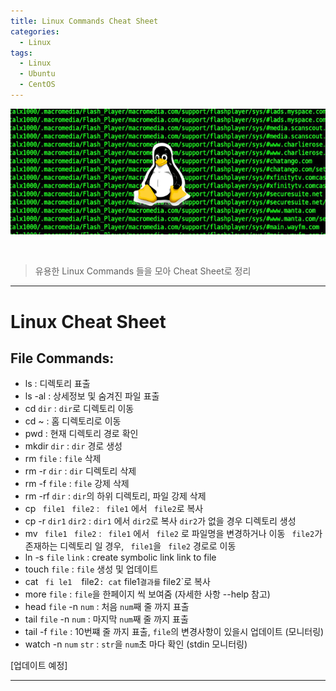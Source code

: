 ```yaml
---
title: Linux Commands Cheat Sheet
categories:
  - Linux
tags:
  - Linux
  - Ubuntu
  - CentOS
---
```


![Preview](/assets/contents/2020-09-11/linux2.png)

<br>

> 유용한 Linux Commands 들을 모아 Cheat Sheet로 정리

<!-- more -->

---

# Linux Cheat Sheet

## File Commands:

- ls : 디렉토리 표출
- ls -al : 상세정보 및 숨겨진 파일 표출
- cd `dir` : `dir`로 디렉토리 이동
- cd ~ : 홈 디렉토리로 이동
- pwd : 현재 디렉토리 경로 확인
- mkdir `dir` : `dir` 경로 생성
- rm `file` : `file` 삭제
- rm -r `dir` : `dir` 디렉토리 삭제
- rm -f `file` : `file` 강제 삭제
- rm -rf `dir` : `dir`의 하위 디렉토리, 파일 강제 삭제
- cp ` file1` ` file2` : ` file1` 에서 ` file2`로 복사
- cp -r `dir1` `dir2` : `dir1` 에서 `dir2`로 복사
  `dir2`가 없을 경우 디렉토리 생성
- mv ` file1` ` file2` : ` file1` 에서 ` file2` 로 파일명을 변경하거나 이동
  ` file2`가 존재하는 디렉토리 일 경우, ` file1`을 ` file2` 경로로 이동
- ln -s `file` `link` : create symbolic link link to file
- touch `file` : `file` 생성 및 업데이트
- cat ` fi le1` ` ` file2`: cat` file1`결과를` file2`로 복사
- more `file` : `file`을 한페이지 씩 보여줌 (자세한 사항 --help 참고)
- head `file` -n `num` : 처음 `num`째 줄 까지 표출
- tail `file` -n `num` : 마지막 `num`째 줄 까지 표출
- tail -f `file` : 10번쨰 줄 까지 표출, `file`의 변경사항이 있을시 업데이트 (모니터링)
- watch -n `num` `str` : `str`을 `num`초 마다 확인 (stdin 모니터링)

[업데이트 예정]

---
